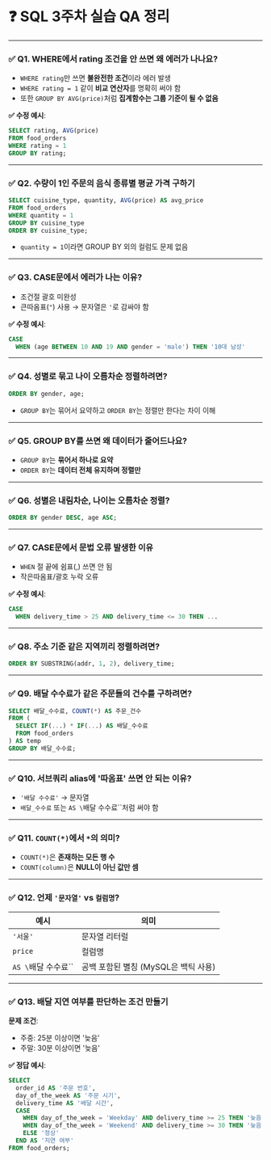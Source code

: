 # ❓ SQL 3주차 실습 QA 정리

---

### ✅ Q1. WHERE에서 rating 조건을 안 쓰면 왜 에러가 나나요?

- `WHERE rating`만 쓰면 **불완전한 조건**이라 에러 발생
- `WHERE rating = 1` 같이 **비교 연산자**를 명확히 써야 함
- 또한 `GROUP BY AVG(price)`처럼 **집계함수는 그룹 기준이 될 수 없음**

**✅ 수정 예시**:
```sql
SELECT rating, AVG(price)
FROM food_orders
WHERE rating = 1
GROUP BY rating;
```

---

### ✅ Q2. 수량이 1인 주문의 음식 종류별 평균 가격 구하기

```sql
SELECT cuisine_type, quantity, AVG(price) AS avg_price
FROM food_orders
WHERE quantity = 1
GROUP BY cuisine_type
ORDER BY cuisine_type;
```

- `quantity = 1`이라면 GROUP BY 외의 컬럼도 문제 없음

---

### ✅ Q3. CASE문에서 에러가 나는 이유?

- 조건절 괄호 미완성
- 큰따옴표(`"`) 사용 → 문자열은 `'`로 감싸야 함

**✅ 수정 예시**:
```sql
CASE
  WHEN (age BETWEEN 10 AND 19 AND gender = 'male') THEN '10대 남성'
```

---

### ✅ Q4. 성별로 묶고 나이 오름차순 정렬하려면?

```sql
ORDER BY gender, age;
```

- `GROUP BY`는 묶어서 요약하고 `ORDER BY`는 정렬만 한다는 차이 이해

---

### ✅ Q5. GROUP BY를 쓰면 왜 데이터가 줄어드나요?

- `GROUP BY`는 **묶어서 하나로 요약**
- `ORDER BY`는 **데이터 전체 유지하며 정렬만**

---

### ✅ Q6. 성별은 내림차순, 나이는 오름차순 정렬?

```sql
ORDER BY gender DESC, age ASC;
```

---

### ✅ Q7. CASE문에서 문법 오류 발생한 이유

- `WHEN` 절 끝에 쉼표(,) 쓰면 안 됨
- 작은따옴표/괄호 누락 오류

**✅ 수정 예시**:
```sql
CASE
  WHEN delivery_time > 25 AND delivery_time <= 30 THEN ...
```

---

### ✅ Q8. 주소 기준 같은 지역끼리 정렬하려면?

```sql
ORDER BY SUBSTRING(addr, 1, 2), delivery_time;
```

---

### ✅ Q9. 배달 수수료가 같은 주문들의 건수를 구하려면?

```sql
SELECT 배달_수수료, COUNT(*) AS 주문_건수
FROM (
  SELECT IF(...) * IF(...) AS 배달_수수료
  FROM food_orders
) AS temp
GROUP BY 배달_수수료;
```

---

### ✅ Q10. 서브쿼리 alias에 '따옴표' 쓰면 안 되는 이유?

- `'배달 수수료'` → 문자열
- `배달_수수료` 또는 `AS \`배달 수수료\``처럼 써야 함

---

### ✅ Q11. `COUNT(*)`에서 `*`의 의미?

- `COUNT(*)`은 **존재하는 모든 행 수**
- `COUNT(column)`은 **NULL이 아닌 값만 셈**

---

### ✅ Q12. 언제 `'문자열'` vs `컬럼명`?

| 예시 | 의미 |
|------|------|
| `'서울'` | 문자열 리터럴 |
| `price` | 컬럼명 |
| `AS \`배달 수수료\`` | 공백 포함된 별칭 (MySQL은 백틱 사용) |

---

### ✅ Q13. 배달 지연 여부를 판단하는 조건 만들기

**문제 조건**:
- 주중: 25분 이상이면 '늦음'
- 주말: 30분 이상이면 '늦음'

**✅ 정답 예시**:
```sql
SELECT
  order_id AS '주문 번호',
  day_of_the_week AS '주문 시기',
  delivery_time AS '배달 시간',
  CASE
    WHEN day_of_the_week = 'Weekday' AND delivery_time >= 25 THEN '늦음'
    WHEN day_of_the_week = 'Weekend' AND delivery_time >= 30 THEN '늦음'
    ELSE '정상'
  END AS '지연 여부'
FROM food_orders;
```
